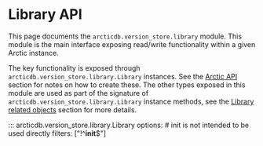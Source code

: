 Library API
===========

This page documents the ``arcticdb.version_store.library`` module. This module is the main interface
exposing read/write functionality within a given Arctic instance.

The key functionality is exposed through ``arcticdb.version_store.library.Library`` instances. See the
[Arctic API](arctic.md) section for notes on how to create these. The other types exposed in this module
are used as part of the signature of ``arcticdb.version_store.library.Library`` instance methods, see the
[Library related objects](library_types.md) section for more details.

::: arcticdb.version_store.library.Library
    options:
      # init is not intended to be used directly
      filters: ["!^__init__$"]
